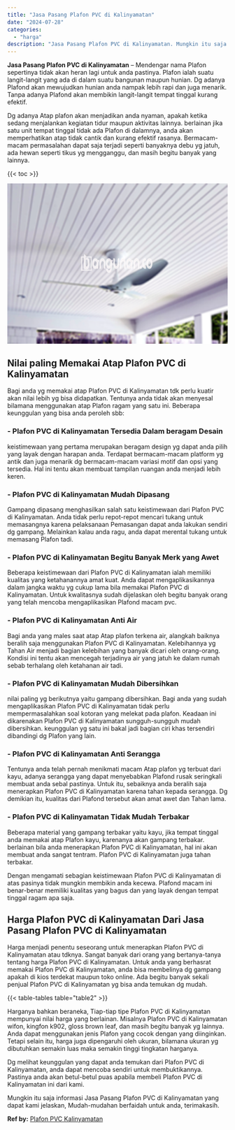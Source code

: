 ```yaml
---
title: "Jasa Pasang Plafon PVC di Kalinyamatan"
date: "2024-07-28"
categories: 
  - "harga"
description: "Jasa Pasang Plafon PVC di Kalinyamatan. Mungkin itu saja informasi Jasa Pasang Plafon PVC di Kalinyamatan yang dapat kami jelaskan, Mudah-mudahan berfaidah u..."
---
```


**Jasa Pasang Plafon PVC di Kalinyamatan** – Mendengar nama Plafon sepertinya tidak akan heran lagi untuk anda pastinya. Plafon ialah suatu langit-langit yang ada di dalam suatu bangunan maupun hunian. Dg adanya Plafond akan mewujudkan hunian anda nampak lebih rapi dan juga menarik. Tanpa adanya Plafond akan membikin langit-langit tempat tinggal kurang efektif.

Dg adanya Atap plafon akan menjadikan anda nyaman, apakah ketika sedang menjalankan kegiatan tidur maupun aktivitas lainnya. berlainan jika satu unit tempat tinggal tidak ada Plafon di dalamnya, anda akan memperhatikan atap tidak cantik dan kurang efektif rasanya. Bermacam-macam permasalahan dapat saja terjadi seperti banyaknya debu yg jatuh, ada hewan seperti tikus yg mengganggu, dan masih begitu banyak yang lainnya.

{{< toc >}}

![Jasa Pasang Plafon PVC di Kalinyamatan](/images/flafond-pvc-murah30.png)

## Nilai paling Memakai Atap Plafon PVC di Kalinyamatan

Bagi anda yg memakai atap Plafon PVC di Kalinyamatan tdk perlu kuatir akan nilai lebih yg bisa didapatkan. Tentunya anda tidak akan menyesal bilamana menggunakan atap Plafon ragam yang satu ini. Beberapa keunggulan yang bisa anda peroleh sbb:

### \- Plafon PVC di Kalinyamatan Tersedia Dalam beragam Desain

keistimewaan yang pertama merupakan beragam design yg dapat anda pilih yang layak dengan harapan anda. Terdapat bermacam-macam platform yg antik dan juga menarik dg bermacam-macam variasi motif dan opsi yang tersedia. Hal ini tentu akan membuat tampilan ruangan anda menjadi lebih keren.

### \- Plafon PVC di Kalinyamatan Mudah Dipasang

Gampang dipasang menghasilkan salah satu keistimewaan dari Plafon PVC di Kalinyamatan. Anda tidak perlu repot-repot mencari tukang untuk memasangnya karena pelaksanaan Pemasangan dapat anda lakukan sendiri dg gampang. Melainkan kalau anda ragu, anda dapat merental tukang untuk memasang Plafon tadi.

### \- Plafon PVC di Kalinyamatan Begitu Banyak Merk yang Awet

Beberapa keistimewaan dari Plafon PVC di Kalinyamatan ialah memiliki kualitas yang ketahanannya amat kuat. Anda dapat mengaplikasikannya dalam jangka waktu yg cukup lama bila memakai Plafon PVC di Kalinyamatan. Untuk kwalitasnya sudah dijelaskan oleh begitu banyak orang yang telah mencoba mengaplikasikan Plafond macam pvc.

### \- Plafon PVC di Kalinyamatan Anti Air

Bagi anda yang males saat atap Atap plafon terkena air, alangkah baiknya beralih saja menggunakan Plafon PVC di Kalinyamatan. Kelebihannya yg Tahan Air menjadi bagian kelebihan yang banyak dicari oleh orang-orang. Kondisi ini tentu akan mencegah terjadinya air yang jatuh ke dalam rumah sebab terhalang oleh ketahanan air tadi.

### \- Plafon PVC di Kalinyamatan Mudah Dibersihkan

nilai paling yg berikutnya yaitu gampang dibersihkan. Bagi anda yang sudah mengaplikasikan Plafon PVC di Kalinyamatan tidak perlu mempermasalahkan soal kotoran yang melekat pada plafon. Keadaan ini dikarenakan Plafon PVC di Kalinyamatan sungguh-sungguh mudah dibersihkan. keunggulan yg satu ini bakal jadi bagian ciri khas tersendiri dibandingi dg Plafon yang lain.

### \- Plafon PVC di Kalinyamatan Anti Serangga

Tentunya anda telah pernah menikmati macam Atap plafon yg terbuat dari kayu, adanya serangga yang dapat menyebabkan Plafond rusak seringkali membuat anda sebal pastinya. Untuk itu, sebaiknya anda beralih saja menerapkan Plafon PVC di Kalinyamatan karena tahan kepada serangga. Dg demikian itu, kualitas dari Plafond tersebut akan amat awet dan Tahan lama.

### \- Plafon PVC di Kalinyamatan Tidak Mudah Terbakar

Beberapa material yang gampang terbakar yaitu kayu, jika tempat tinggal anda memakai atap Plafon kayu, karenanya akan gampang terbakar. berlainan bila anda menerapkan Plafon PVC di Kalinyamatan, hal ini akan membuat anda sangat tentram. Plafon PVC di Kalinyamatan juga tahan terbakar.

Dengan mengamati sebagian keistimewaan Plafon PVC di Kalinyamatan di atas pasinya tidak mungkin membikin anda kecewa. Plafond macam ini benar-benar memiliki kualitas yang bagus dan yang layak dengan tempat tinggal ragam apa saja.

## Harga Plafon PVC di Kalinyamatan Dari Jasa Pasang Plafon PVC di Kalinyamatan

Harga menjadi penentu seseorang untuk menerapkan Plafon PVC di Kalinyamatan atau tdknya. Sangat banyak dari orang yang bertanya-tanya tentang harga Plafon PVC di Kalinyamatan. Untuk anda yang berhasrat memakai Plafon PVC di Kalinyamatan, anda bisa membelinya dg gampang apakah di kios terdekat maupun toko online. Ada begitu banyak sekali penjual Plafon PVC di Kalinyamatan yg bisa anda temukan dg mudah.

{{< table-tables table="table2" >}}

Harganya bahkan beraneka, Tiap-tiap tipe Plafon PVC di Kalinyamatan mempunyai nilai harga yang berlainan. Misalnya Plafon PVC di Kalinyamatan wifon, kingfon k902, gloss brown leaf, dan masih begitu banyak yg lainnya. Anda dapat menggunakan jenis Plafon yang cocok dengan yang diinginkan. Tetapi selain itu, harga juga dipengaruhi oleh ukuran, bilamana ukuran yg dibutuhkan semakin luas maka semakin tinggi tingkatan harganya.

Dg melihat keunggulan yang dapat anda temukan dari Plafon PVC di Kalinyamatan, anda dapat mencoba sendiri untuk membuktikannya. Pastinya anda akan betul-betul puas apabila membeli Plafon PVC di Kalinyamatan ini dari kami.

Mungkin itu saja informasi Jasa Pasang Plafon PVC di Kalinyamatan yang dapat kami jelaskan, Mudah-mudahan berfaidah untuk anda, terimakasih.

**Ref by:** [Plafon PVC Kalinyamatan](https://id.wikipedia.org/wiki/Plafon)
